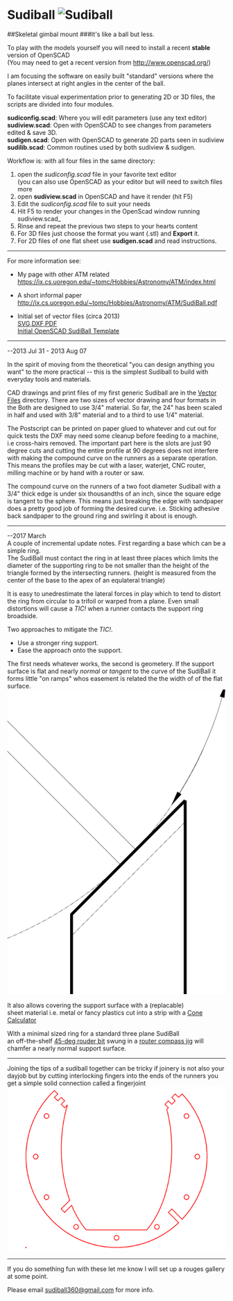Sudiball   ![Sudiball](https://ix.cs.uoregon.edu/~tomc/Hobbies/Astronomy/ATM/SudiBall/open_sb1t.png "Sudiball")
========


##Skeletal gimbal mount
###It's like a ball but less. 

To play with the models yourself you will need to
install a recent __stable__ version of OpenSCAD  
(You may need to get a recent version from <http://www.openscad.org/>)

I am focusing the software on easily built "standard" versions
where the planes intersect at right angles in the center of the ball. 

To facilitate visual experimentation prior to generating 2D or 3D
files, the scripts are divided into four modules.


__sudiconfig.scad__:  Where you will edit parameters (use any text editor)   
__sudiview.scad__:	 Open with OpenSCAD to see changes from parameters edited & save 3D.  
__sudigen.scad__:	 Open with OpenSCAD to generate 2D parts seen in sudiview  
__sudilib.scad__:	Common routines used by both sudiview & sudigen.   

Workflow is: with all four files in the same directory:  
1.  open the _sudiconfig.scad_ file in your favorite text editor  
  (you can also use OpenSCAD as your editor but will need to switch files more  
2.  open __sudiview.scad__ in OpenSCAD and have it render (hit F5)  
3.  Edit the _sudiconfig.scad_ file to suit your needs  
4.  Hit F5 to render your changes in the OpenScad window running sudiview.scad_  
5.  Rinse and repeat the previous two steps to your hearts content  
6.  For 3D files just choose the format you want (.stl) and __Export__ it.  
7.  For 2D files of one flat sheet use __sudigen.scad__ and read instructions.

------------------------------------------------------------------------
For more information see:
  
- My page with other ATM related
https://ix.cs.uoregon.edu/~tomc/Hobbies/Astronomy/ATM/index.html  
 
- A short informal paper
http://ix.cs.uoregon.edu/~tomc/Hobbies/Astronomy/ATM/SudiBall.pdf

- Initial set of vector files (circa 2013)  
[SVG,DXF,PDF](vector_files/)  
[Initial OpenSCAD SudiBall Template](Mark_I/sudiball_template.scad/)



------------------------------------------------------------------------
--2013 Jul 31 - 2013 Aug 07

In the spirit of moving from the theoretical "you can design anything you want" 
to the more practical -- this is the simplest Sudiball to build with everyday tools and materials. 

CAD drawings and print files of my first generic Sudiball are in the [Vector Files](/vector_files/) directory. 
There are two sizes of vector drawing and four formats in the
Both are designed to use 3/4" material. 
So far, the 24" has been scaled in half and used with 3/8" material 
and to a third to use 1/4" material. 

The Postscript can be printed on paper glued to whatever and cut out for quick tests 
the DXF may need some cleanup before feeding to a machine, i.e cross-hairs removed.
The important part here is the slots are just 90 degree cuts 
and cutting the entire profile at 90 degrees does not interfere 
with making the compound curve on the runners as a separate operation. 
This means the profiles may be cut with a laser, waterjet, CNC router, milling machine 
or by hand with a router or saw.

The compound curve on the runners of a two foot diameter Sudiball with a 3/4" thick edge 
is under six thousandths of an inch, since the square edge is tangent to the sphere. 
This means just breaking the edge with sandpaper does a pretty good job of forming the desired curve.
i.e. Sticking adhesive back sandpaper to the ground ring and swirling it about is enough.



--------------------------------------------------------------------------------

--2017 March  
A couple of incremental update notes.
First regarding a base which can be a simple ring.  
The SudiBall must contact the ring in at least three places which limits the
diameter of the supporting ring to be not smaller than
the height of the triangle formed by the intersecting runners.
(height is measured from the center of the base to the apex of an equlateral triangle)
 
It is easy to unedrestimate the lateral forces in play which to tend to distort
the ring from circular to a trifoil or warped from a plane.
Even small distortions will cause a _TIC!_ when a runner contacts the support ring broadside.

Two approaches to mitigate the _TIC!_.  
- Use a stronger ring support.  
- Ease the approach onto the support.

The first needs whatever works, the second is geometery.
If the support surface is flat and nearly _normal_ or _tangent_ to the curve
of the SudiBall it forms little "on ramps" whos easement is related the the width
of of the flat surface.
![conic easement](Gallery/nornal_support.png)

It also allows covering the support surface with a (replacable)    
sheet material i.e. metal or fancy plastics cut into a strip with a [Cone Calculator](https://duckduckgo.com/?q=cone+calculator&ia=web)

With a minimal sized ring for a standard three plane SudiBall  
an off-the-shelf [45-deg rouder bit](https://duckduckgo.com/?q=45+deg+router+bit+chamfer&iax=1&ia=images)
swung in a [router compass jig](https://duckduckgo.com/?q=router+compass+jig&iar=images&iax=1&ia=images) will chamfer
a nearly normal support surface.  

------------------------------------------------------------------------------

Joining the tips of a sudiball together can be tricky if joinery is not also your dayjob
but by cutting interlocking fingers into the ends of the runners you get a
simple solid connection called a fingerjoint ![fingerjoint](Gallery/sudiball_fingerjoint.png)  


------------------------------------------------------------------------------

If you do something fun with these let me know I will set up a rouges gallery at some point.

Please email sudiball360@gmail.com for more info.
